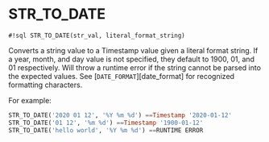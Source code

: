 # STR_TO_DATE

`#!sql STR_TO_DATE(str_val, literal_format_string)`

Converts a string value to a Timestamp value given a
literal format string. If a year, month, and day value is
not specified, they default to 1900, 01, and 01
respectively. Will throw a runtime error if the string
cannot be parsed into the expected values. See \[`DATE_FORMAT`\][date_format]
for recognized formatting characters.

For example:

```sql
STR_TO_DATE('2020 01 12', '%Y %m %d') ==Timestamp '2020-01-12'
STR_TO_DATE('01 12', '%m %d') ==Timestamp '1900-01-12'
STR_TO_DATE('hello world', '%Y %m %d') ==RUNTIME ERROR
```

